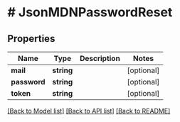 # # JsonMDNPasswordReset

## Properties

Name | Type | Description | Notes
------------ | ------------- | ------------- | -------------
**mail** | **string** |  | [optional] 
**password** | **string** |  | [optional] 
**token** | **string** |  | [optional] 

[[Back to Model list]](../../README.md#documentation-for-models) [[Back to API list]](../../README.md#documentation-for-api-endpoints) [[Back to README]](../../README.md)


